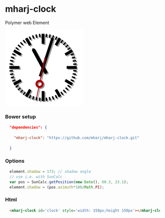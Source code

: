 # mharj-clock
Polymer web Element

![Clock](clock.png?raw=true "Clock")

### Bower setup
```json
  "dependencies": {
    
    "mharj-clock": "https://github.com/mharj/mharj-clock.git"

  }
```
### Options
```javascript
  element.shadow = 173; // shadow angle
  // use i.e. with SunCalc
  var pos = SunCalc.getPosition(new Date(), 60.3, 23.1);
  element.shadow = (pos.azimuth*180/Math.PI);
```
### Html
```html
  <mharj-clock id='clock' style='width: 150px;height 150px'></mharj-clock>
```


